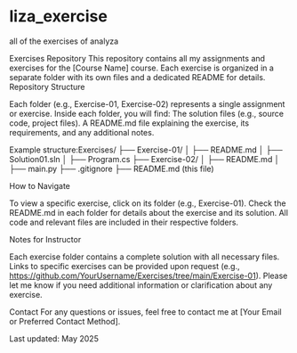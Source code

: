 # liza_exercise
all of the exercises of analyza 

Exercises Repository
This repository contains all my assignments and exercises for the [Course Name] course. Each exercise is organized in a separate folder with its own files and a dedicated README for details.
Repository Structure

Each folder (e.g., Exercise-01, Exercise-02) represents a single assignment or exercise.
Inside each folder, you will find:
The solution files (e.g., source code, project files).
A README.md file explaining the exercise, its requirements, and any additional notes.


Example structure:Exercises/
├── Exercise-01/
│   ├── README.md
│   ├── Solution01.sln
│   ├── Program.cs
├── Exercise-02/
│   ├── README.md
│   ├── main.py
├── .gitignore
├── README.md (this file)



How to Navigate

To view a specific exercise, click on its folder (e.g., Exercise-01).
Check the README.md in each folder for details about the exercise and its solution.
All code and relevant files are included in their respective folders.

Notes for Instructor

Each exercise folder contains a complete solution with all necessary files.
Links to specific exercises can be provided upon request (e.g., https://github.com/YourUsername/Exercises/tree/main/Exercise-01).
Please let me know if you need additional information or clarification about any exercise.

Contact
For any questions or issues, feel free to contact me at [Your Email or Preferred Contact Method].

Last updated: May 2025
